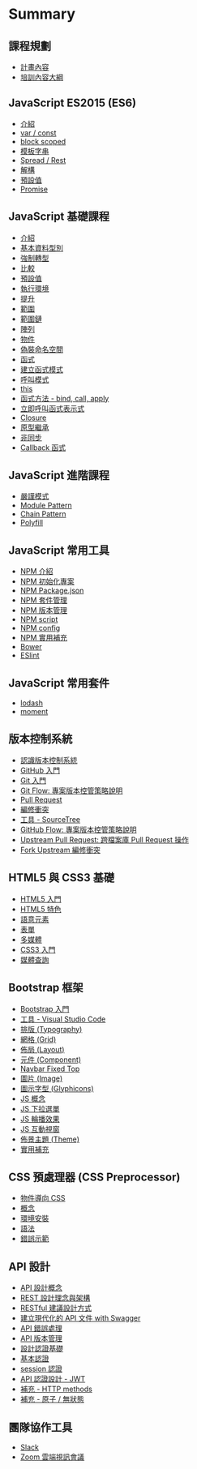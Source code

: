 # Summary

## 課程規劃

* [計畫內容](objective.md)
* [培訓內容大綱](outline.md)

## JavaScript ES2015 (ES6)

* [介紹](js/es6/README.md)
* [var / const](js/es6/const.md)
* [block scoped](js/es6/block-scoped.md)
* [模板字串](js/es6/template-literals.md)
* [Spread / Rest](js/es6/spread-rest.md)
* [解構](js/es6/destructuring.md)
* [預設值](js/es6/default.md)
* [Promise](js/es6/promise.md)

<!--
* [Arrow Functions]()
* [forEach]()
* [Enhanced Object Properties]()
* [Extended Parameter Handling]()
* [Modules]()
* [Classes]()
* [Generators]()
* [Symbol Type]()
* [Iterators]()
* [Map/Set & WeakMap/WeakSet]()
* [New Built-In Methods]()
* [Typed Arrays]()
* [Meta-Programming]()
-->

## JavaScript 基礎課程

* [介紹](js/foundation/README.md)
* [基本資料型別](js/foundation/type.md)
* [強制轉型](js/foundation/coercion.md)
* [比較](js/foundation/comparison.md)
* [預設值](js/foundation/default-value.md)
* [執行環境](js/foundation/execution-content.md)
* [提升](js/foundation/hoisting.md)
* [範圍](js/foundation/scope.md)
* [範圍鏈](js/foundation/the-scope-chain.md)
* [陣列](js/foundation/array.md)
* [物件](js/foundation/object.md)
* [偽裝命名空間](js/foundation/fake-namespace.md)
* [函式](js/foundation/function.md)
* [建立函式模式](js/foundation/create-function.md)
* [呼叫模式](js/foundation/invocation-function.md)
* [this](js/foundation/this.md)
* [函式方法 - bind, call, apply](js/foundation/function-method.md)
* [立即呼叫函式表示式](js/foundation/llfe.md)
* [Closure](js/foundation/closure.md)
* [原型繼承](js/foundation/prototype.md)
* [非同步](js/foundation/async.md)
* [Callback 函式](js/foundation/callback.md)

## JavaScript 進階課程

* [嚴謹模式](js/foundation/mise/strict-mode.md)
* [Module Pattern](js/foundation/mise/module-pattern.md)
* [Chain Pattern](js/foundation/mise/chain-pattern.md)
* [Polyfill](js/foundation/mise/polyfill.md)

<!--
* [函數程式設計](js/foundation/functional-programming.md)
* [轉譯語言](js/foundation/mise/compiler.md)
* [typeof vs instanceof](js/foundation/mise/typeof-and-instanceof.md)
-->

## JavaScript 常用工具

* [NPM 介紹](js/tools/npm/README.md)
* [NPM 初始化專案](js/tools/npm/init.md)
* [NPM Package.json](js/tools/npm/package.md)
* [NPM 套件管理](js/tools/npm/install.md)
* [NPM 版本管理](js/tools/npm/version.md)
* [NPM script](js/tools/npm/script.md)
* [NPM config](js/tools/npm/config.md)
* [NPM 實用補充](js/tools/npm/mise.md)
* [Bower](js/tools/bower.md)
* [ESlint](js/tools/eslint/README.md)

## JavaScript 常用套件

* [lodash](js/packages/lodash.md)
* [moment](js/packages/moment.md)

## 版本控制系統

* [認識版本控制系統](vcs/README.md)
* [GitHub 入門](vcs/github/README.md)
* [Git 入門](vcs/git/README.md)
* [Git Flow: 專案版本控管策略說明](vcs/git/flow/README.md)
* [Pull Request](vcs/git/pull-request/README.md)
* [編修衝突](vcs/git/conflict/README.md)
* [工具 - SourceTree](tools/sourcetree/README.md)
* [GitHub Flow: 專案版本控管策略說明](vcs/git/githubflow/README.md)
* [Upstream Pull Request: 跨檔案庫 Pull Request 操作](vcs/git/upstream-pull-request/README.md)
* [Fork Upstream 編修衝突](vcs/git/fork-upstream-conflict/README.md)

## HTML5 與 CSS3 基礎

* [HTML5 入門](html5/README.md)
* [HTML5 特色](html5/characteristic/README.md)
* [語意元素](html5/semantic/README.md)
* [表單](html5/form/README.md)
* [多媒體](html5/media/README.md)
* [CSS3 入門](html5/css3/README.md)
* [媒體查詢](html5/mediaqueries/README.md)

## Bootstrap 框架

* [Bootstrap 入門](bootstrap/README.md)
* [工具 - Visual Studio Code](tools/vscode/README.md)
* [排版 (Typography)](bootstrap/typography/README.md)
* [網格 (Grid)](bootstrap/grid/README.md)
* [佈局 (Layout)](bootstrap/layout/README.md)
* [元件 (Component)](bootstrap/components/README.md)
* [Navbar Fixed Top](bootstrap/navbar-fixed-top/README.md)
* [圖片 (Image)](bootstrap/image/README.md)
* [圖示字型 (Glyphicons)](bootstrap/glyphicons/README.md)
* [JS 概念](bootstrap/js/README.md)
* [JS 下拉選單](bootstrap/js-dropdown/README.md)
* [JS 輪播效果](bootstrap/js-carousel/README.md)
* [JS 互動視窗](bootstrap/js-modal/README.md)
* [佈景主題 (Theme)](bootstrap/theme/README.md)
* [實用補充](bootstrap/tips/README.md)

<!--
* [JS 折疊與手風琴效果](bootstrap/js-collapse/README.md)
* [JS 頁籤](bootstrap/js-tab/README.md)
-->

## CSS 預處理器 (CSS Preprocessor)

* [物件導向 CSS](preprocessor/oocss/README.md)
* [概念](preprocessor/README.md)
* [環境安裝](preprocessor/install/README.md)
* [語法](preprocessor/syntax/README.md)
* [錯誤示範](preprocessor/not-good/README.md)

## API 設計

* [API 設計概念](api-design/README.md)
* [REST 設計理念與架構](api-design/rest/README.md)
* [RESTful 建議設計方式](api-design/restful/README.md)
* [建立現代化的 API 文件 with Swagger](api-design/document/README.md)
* [API 錯誤處理](api-design/error/README.md)
* [API 版本管理](api-design/version/README.md)
* [設計認證基礎](api-design/authentication/README.md)
* [基本認證](api-design/authentication/basic.md)
* [session 認證](api-design/authentication/session.md)
* [API 認證設計 - JWT](api-design/authentication/jwt.md)
* [補充 - HTTP methods](api-design/mise/http-methods.md)
* [補充 - 原子 / 無狀態](api-design/mise/README.md)

<!-- * [API 安全](api-design/security/README.md) -->

## 團隊協作工具

* [Slack](tools/slack/README.md)
* [Zoom 雲端視訊會議](tools/zoom/README.md)

<!--
* [XSS 攻擊](api-design/security/attack/xss.md)
* [DOS 攻擊](api-design/security/attack/dos.md)
* [CSRF 攻擊](api-design/security/attack/csrf.md)
* [SQL Injection](api-design/security/attack/sql-injection.md)
 -->

<!--
* [補充](api-design/mise/README.md)
* [GraphQL](api-design/graphql/README.md)
-->
